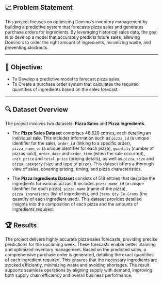 ## 📈 Problem Statement

This project focuses on optimizing Domino's inventory management by building a predictive system that forecasts pizza sales and generates purchase orders for ingredients. By leveraging historical sales data, the goal is to develop a model that accurately predicts future sales, allowing Domino's to order the right amount of ingredients, minimizing waste, and preventing stockouts.

---

## 🎯 Objective:

- To Develop a predictive model to forecast pizza sales.
- To Create a purchase order system that calculates the required quantities of ingredients based on the sales forecast.
  
---

## 🔍 Dataset Overview

The project involves two datasets: **Pizza Sales** and **Pizza Ingredients**. 

- The **Pizza Sales Dataset** comprises 48,620 entries, each detailing an individual sale. This includes information such as `pizza_id` (a unique identifier for the sale), `order_id` (linking to a specific order), `pizza_name_id` (a unique identifier for each pizza), `quantity` (number of pizzas sold), `order_date` and `order_time` (when the sale occurred), `unit_price` and `total_price` (pricing details), as well as `pizza_size` and `pizza_category` (size and type of pizza). This dataset offers a thorough view of sales, covering pricing, timing, and pizza characteristics. 

- The **Pizza Ingredients Dataset** consists of 518 entries that describe the ingredients for various pizzas. It includes `pizza_name_id` (a unique identifier for each pizza), `pizza_name` (name of the pizza), `pizza_ingredients` (list of ingredients), and `Items_Qty_In_Grams` (the quantity of each ingredient used). This dataset provides detailed insights into the composition of each pizza and the amounts of ingredients required.


## 🏆 Results

The project delivers highly accurate pizza sales forecasts, providing precise predictions for the upcoming week. These forecasts enable better planning and optimized inventory management. Based on the predicted sales, a comprehensive purchase order is generated, detailing the exact quantities of each ingredient required. This ensures that the necessary ingredients are stocked efficiently, minimizing waste and avoiding shortages. The result supports seamless operations by aligning supply with demand, improving both supply chain efficiency and overall business performance.
